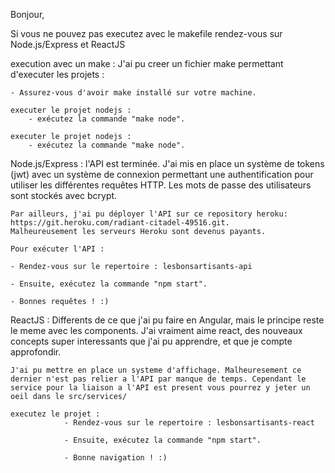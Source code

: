 Bonjour,

Si vous ne pouvez pas executez avec le makefile rendez-vous sur Node.js/Express et ReactJS

execution avec un make : 
    J'ai pu creer un fichier make permettant d'executer les projets :

    - Assurez-vous d'avoir make installé sur votre machine.

    executer le projet nodejs : 
        - exécutez la commande "make node".

    executer le projet nodejs : 
        - exécutez la commande "make node".


Node.js/Express :
    l'API est terminée. J'ai mis en place un système de tokens (jwt) avec un système de connexion permettant une authentification  pour utiliser les différentes requêtes HTTP. Les mots de passe des utilisateurs sont stockés avec bcrypt.

    Par ailleurs, j'ai pu déployer l'API sur ce repository heroku: https://git.heroku.com/radiant-citadel-49516.git. 
    Malheureusement les serveurs Heroku sont devenus payants.

    Pour exécuter l'API :

    - Rendez-vous sur le repertoire : lesbonsartisants-api

    - Ensuite, exécutez la commande "npm start".

    - Bonnes requêtes ! :)


ReactJS : 
    Differents de ce que j'ai pu faire en Angular, mais le principe reste le meme avec les components. J'ai vraiment aime react, des nouveaux concepts super interessants que j'ai pu apprendre, et que je compte approfondir.

    J'ai pu mettre en place un systeme d'affichage. Malheuresement ce dernier n'est pas relier a l'API par manque de temps. Cependant le service pour la liaison a l'API est present vous pourrez y jeter un oeil dans le src/services/

    executez le projet : 
                - Rendez-vous sur le repertoire : lesbonsartisants-react
                
                - Ensuite, exécutez la commande "npm start".

                - Bonne navigation ! :)